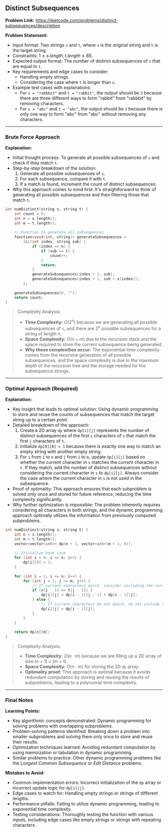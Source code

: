 ## Distinct Subsequences
**Problem Link:** https://leetcode.com/problems/distinct-subsequences/description

**Problem Statement:**
- Input format: Two strings `s` and `t`, where `s` is the original string and `t` is the target string.
- Constraints: $1 \leq s.length, t.length \leq 85$.
- Expected output format: The number of distinct subsequences of `s` that are equal to `t`.
- Key requirements and edge cases to consider: 
    - Handling empty strings.
    - Considering the case where `t` is longer than `s`.
- Example test cases with explanations:
    - For `s = "rabbbit"` and `t = "rabbit"`, the output should be `3` because there are three different ways to form "rabbit" from "rabbbit" by removing characters.
    - For `s = "abc"` and `t = "abc"`, the output should be `1` because there is only one way to form "abc" from "abc" without removing any characters.

---

### Brute Force Approach

**Explanation:**
- Initial thought process: To generate all possible subsequences of `s` and check if they match `t`.
- Step-by-step breakdown of the solution:
    1. Generate all possible subsequences of `s`.
    2. For each subsequence, compare it with `t`.
    3. If a match is found, increment the count of distinct subsequences.
- Why this approach comes to mind first: It's straightforward to think of generating all possible subsequences and then filtering those that match `t`.

```cpp
int numDistinct(string s, string t) {
    int count = 0;
    int n = s.length();
    int m = t.length();
    
    // Function to generate all subsequences
    function<void(int, string)> generateSubsequences = 
        [&](int index, string sub) {
            if (index == n) {
                if (sub == t) {
                    count++;
                }
                return;
            }
            generateSubsequences(index + 1, sub);
            generateSubsequences(index + 1, sub + s[index]);
        };
    
    generateSubsequences(0, "");
    return count;
}
```

> Complexity Analysis:
> - **Time Complexity:** $O(2^n)$ because we are generating all possible subsequences of `s`, and there are $2^n$ possible subsequences for a string of length $n$.
> - **Space Complexity:** $O(n + m)$ due to the recursion stack and the space required to store the current subsequence being generated.
> - **Why these complexities occur:** The exponential time complexity comes from the recursive generation of all possible subsequences, and the space complexity is due to the maximum depth of the recursion tree and the storage needed for the subsequence strings.

---

### Optimal Approach (Required)

**Explanation:**
- Key insight that leads to optimal solution: Using dynamic programming to store and reuse the counts of subsequences that match the target string up to a certain point.
- Detailed breakdown of the approach:
    1. Create a 2D array `dp` where `dp[i][j]` represents the number of distinct subsequences of the first `i` characters of `s` that match the first `j` characters of `t`.
    2. Initialize `dp[0][0] = 1` because there is exactly one way to match an empty string with another empty string.
    3. For `i` from `1` to `n` and `j` from `1` to `m`, update `dp[i][j]` based on whether the current character in `s` matches the current character in `t`. If they match, add the number of distinct subsequences without considering the current character in `s` to `dp[i][j]`. Always consider the case where the current character in `s` is not used in the subsequence.
- Proof of optimality: This approach ensures that each subproblem is solved only once and stored for future reference, reducing the time complexity significantly.
- Why further optimization is impossible: The problem inherently requires considering all characters in both strings, and the dynamic programming approach optimally utilizes the information from previously computed subproblems.

```cpp
int numDistinct(string s, string t) {
    int n = s.length();
    int m = t.length();
    vector<vector<int>> dp(n + 1, vector<int>(m + 1, 0));
    
    // Initialize base case
    for (int i = 0; i <= n; i++) {
        dp[i][0] = 1;
    }
    
    for (int i = 1; i <= n; i++) {
        for (int j = 1; j <= m; j++) {
            // If current characters match, consider including the current character in s
            if (s[i - 1] == t[j - 1]) {
                dp[i][j] = dp[i - 1][j - 1] + dp[i - 1][j];
            } else {
                // If current characters do not match, do not include the current character in s
                dp[i][j] = dp[i - 1][j];
            }
        }
    }
    
    return dp[n][m];
}
```

> Complexity Analysis:
> - **Time Complexity:** $O(n \cdot m)$ because we are filling up a 2D array of size $(n + 1) \times (m + 1)$.
> - **Space Complexity:** $O(n \cdot m)$ for storing the 2D `dp` array.
> - **Optimality proof:** This approach is optimal because it avoids redundant computation by storing and reusing the results of subproblems, leading to a polynomial time complexity.

---

### Final Notes

**Learning Points:**
- Key algorithmic concepts demonstrated: Dynamic programming for solving problems with overlapping subproblems.
- Problem-solving patterns identified: Breaking down a problem into smaller subproblems and solving them only once to store and reuse their results.
- Optimization techniques learned: Avoiding redundant computation by using memoization or tabulation in dynamic programming.
- Similar problems to practice: Other dynamic programming problems like the *Longest Common Subsequence* or *Edit Distance* problems.

**Mistakes to Avoid:**
- Common implementation errors: Incorrect initialization of the `dp` array or incorrect update logic for `dp[i][j]`.
- Edge cases to watch for: Handling empty strings or strings of different lengths.
- Performance pitfalls: Failing to utilize dynamic programming, leading to exponential time complexity.
- Testing considerations: Thoroughly testing the function with various inputs, including edge cases like empty strings or strings with repeating characters.